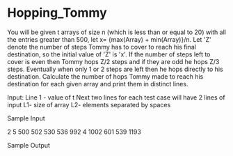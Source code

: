 # Hopping_Tommy
You will be given t arrays of size n (which is less than or equal to 20) with all the entries greater than 500, let x= {max(Array) + min(Array)}/n. Let 'Z' denote the number of steps Tommy has to cover to reach his final destination, so the initial value of 'Z' is 'x'. If the number of steps left to cover is even then Tommy hops Z/2 steps and if they are odd he hops Z/3 steps. Eventually when only 1 or 2 steps are left then he hops directly to his destination. Calculate the number of hops Tommy made to reach his destination for each given array and print them in distinct lines.


Input:
Line 1 - value of t 
Next two lines for each test case will have 2 lines of input 
L1- size of array
L2- elements separated by spaces


Sample Input

2
 5
 500 502 530 536 992
 4
 1002 601 539 1193


Sample Output


